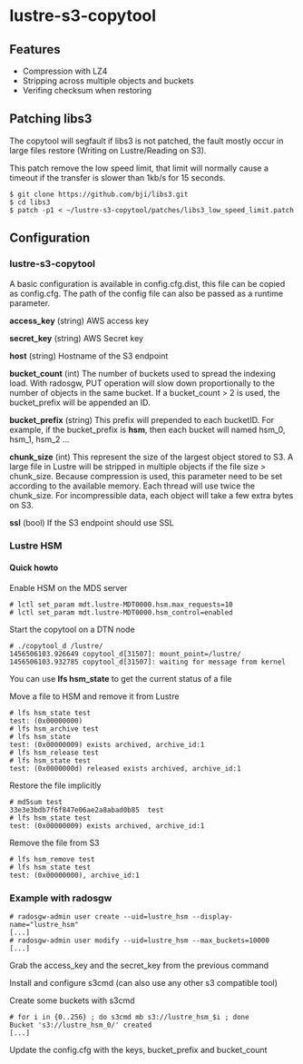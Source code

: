lustre-s3-copytool
==================
Features
--------

- Compression with LZ4
- Stripping across multiple objects and buckets
- Verifing checksum when restoring

Patching libs3
--------------
The copytool will segfault if libs3 is not patched, the fault mostly occur in
large files restore (Writing on Lustre/Reading on S3).

This patch remove the low speed limit, that limit will normally cause a timeout
if the transfer is slower than 1kb/s for 15 seconds.

```
$ git clone https://github.com/bji/libs3.git
$ cd libs3
$ patch -p1 < ~/lustre-s3-copytool/patches/libs3_low_speed_limit.patch
```

Configuration
-------------
### lustre-s3-copytool
A basic configuration is available in config.cfg.dist, this file can be copied
as config.cfg. The path of the config file can also be passed as a runtime
parameter.

__access_key__ (string)
AWS access key

__secret_key__ (string)
AWS Secret key

__host__ (string)
Hostname of the S3 endpoint

__bucket_count__ (int)
The number of buckets used to spread the indexing load. With radosgw, PUT operation will slow down proportionally to the number of objects in the same bucket. If a bucket_count > 2 is used, the bucket_prefix will be appended an ID.

__bucket_prefix__ (string)
This prefix will prepended to each bucketID. For example, if the bucket_prefix is __hsm__, then each bucket will named hsm_0, hsm_1, hsm_2 ...

__chunk_size__ (int)
This represent the size of the largest object stored to S3. A large file in Lustre will be stripped in multiple objects if the file size > chunk_size. Because compression is used, this parameter need to be set according to the available memory. Each thread will use twice the chunk_size. For incompressible data, each object will take a few extra bytes on S3.

__ssl__ (bool)
If the S3 endpoint should use SSL

### Lustre HSM
#### Quick howto
Enable HSM on the MDS server

```
# lctl set_param mdt.lustre-MDT0000.hsm.max_requests=10
# lctl set_param mdt.lustre-MDT0000.hsm_control=enabled
```

Start the copytool on a DTN node

```
# ./copytool_d /lustre/
1456506103.926649 copytool_d[31507]: mount_point=/lustre/
1456506103.932785 copytool_d[31507]: waiting for message from kernel
```
You can use __lfs hsm_state__ to get the current status of a file

Move a file to HSM and remove it from Lustre

```
# lfs hsm_state test
test: (0x00000000)
# lfs hsm_archive test
# lfs hsm_state
test: (0x00000009) exists archived, archive_id:1
# lfs hsm_release test
# lfs hsm_state test
test: (0x0000000d) released exists archived, archive_id:1
```

Restore the file implicitly

```
# md5sum test
33e3e3bdb7f6f847e06ae2a8abad0b85  test
# lfs hsm_state test
test: (0x00000009) exists archived, archive_id:1
```

Remove the file from S3

```
# lfs hsm_remove test
# lfs hsm_state test
test: (0x00000000), archive_id:1
```

### Example with radosgw
```
# radosgw-admin user create --uid=lustre_hsm --display-name="lustre_hsm"
[...]
# radosgw-admin user modify --uid=lustre_hsm --max_buckets=10000
[...]
```

Grab the access_key and the secret_key from the previous command

Install and configure s3cmd (can also use any other s3 compatible tool)

Create some buckets with s3cmd

```
# for i in {0..256} ; do s3cmd mb s3://lustre_hsm_$i ; done
Bucket 's3://lustre_hsm_0/' created
[...]
```

Update the config.cfg with the keys, bucket_prefix and bucket_count
